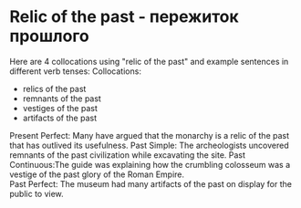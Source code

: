 # Relic of the past - пережиток прошлого


Here are 4 collocations using "relic of the past" and example sentences in different verb tenses:
Collocations:
- relics of the past
- remnants of the past 
- vestiges of the past
- artifacts of the past

Present Perfect: Many have argued that the monarchy is a relic of the past that has outlived its usefulness.
Past Simple:  The archeologists uncovered remnants of the past civilization while excavating the site.
Past Continuous:The guide was explaining how the crumbling colosseum was a vestige of the past glory of the Roman Empire.  
Past Perfect: The museum had many artifacts of the past on display for the public to view.